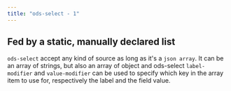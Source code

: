 ```yaml
---
title: "ods-select - 1"
---
```


## Fed by a static, manually declared list

`ods-select` accept any kind of source as long as it's a `json array`. It can be an array of strings, but also an array of object and ods-select `label-modifier` and `value-modifier` can be used to specify which key in the array item to use for, respectively the label and the field value. 
